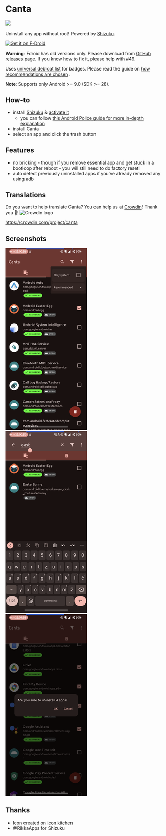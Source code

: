 # Canta

![](https://raw.githubusercontent.com/samolego/Canta/master/app/src/main/res/mipmap-xxxhdpi/ic_launcher.png)

Uninstall any app without root!
Powered by [Shizuku](https://shizuku.rikka.app/).

[<img src="https://fdroid.gitlab.io/artwork/badge/get-it-on.png"
alt="Get it on F-Droid"
height="80">](https://f-droid.org/en/packages/org.samo_lego.canta/)

**Warning**: Fdroid has old versions only. Please download from [GitHub releases page](https://github.com/samolego/Canta/releases/latest).
If you know how to fix it, please help with [#49](https://github.com/samolego/Canta/issues/49).



Uses [universal debloat list](https://github.com/Universal-Debloater-Alliance/universal-android-debloater-next-generation/)
for badges.
Please read the guide
on [how recommendations are chosen](https://github.com/Universal-Debloater-Alliance/universal-android-debloater-next-generation/wiki/FAQ#how-are-the-recommendations-chosen)
.

**Note**: Supports only Android >= 9.0 (SDK >= 28).

## How-to

* install [Shizuku](https://play.google.com/store/apps/details?id=moe.shizuku.privileged.api)
  & [activate it](https://shizuku.rikka.app/guide/setup/)
    * you can
      follow [this Android Police guide for more in-depth explanation](https://www.androidpolice.com/how-to-use-shizuku-for-adb-rootless-mods-on-any-android-device/)
* install Canta
* select an app and click the trash button

## Features

* no bricking - though if you remove essential
  app and get stuck in a bootloop after reboot - you will still need to do factory reset!
* auto detect previously uninstalled apps
  if you've already removed any using adb

## Translations

Do you want to help translate Canta? You can help us at [Crowdin](https://crowdin.com/project/canta)! Thank you 🙂!
<picture>
  <source media="(prefers-color-scheme: dark)" srcset="https://badges.crowdin.net/badge/light/crowdin-on-dark.png">
  <source media="(prefers-color-scheme: light)" srcset="https://badges.crowdin.net/badge/dark/crowdin-on-light.png">
  <img alt="Crowdin logo" src="https://badges.crowdin.net/badge/light/crowdin-on-dark.png">
</picture>

https://crowdin.com/project/canta


## Screenshots

<img width="256" src="metadata/en-US/images/phoneScreenshots/screenshot-main.png">
<img width="256" src="metadata/en-US/images/phoneScreenshots/screenshot-search.png">
<img width="256" src="metadata/en-US/images/phoneScreenshots/screenshot-uninstall-dialog.png">

## Thanks

* Icon created on [icon kitchen](https://icon.kitchen)
* @RikkaApps for Shizuku
